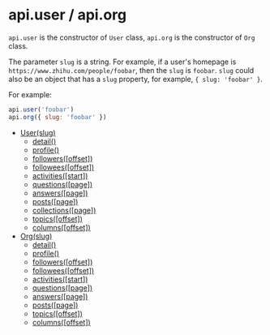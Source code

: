 # api.user / api.org

`api.user` is the constructor of `User` class, `api.org` is the constructor of `Org` class.

The parameter `slug` is a string. For example, if a user's homepage is `https://www.zhihu.com/people/foobar`, then the `slug` is `foobar`. `slug` could also be an object that has a `slug` property, for example, `{ slug: 'foobar' }`.

For example:

```javascript
api.user('foobar')
api.org({ slug: 'foobar' })
```

- [User(slug)](./)
    + [detail()](./detail.md)
    + [profile()](./profile.md)
    + [followers([offset])](./followers.md)
    + [followees([offset])](./followees.md)
    + [activities([start])](./activities.md)
    + [questions([page])](./questions.md)
    + [answers([page])](./answers.md)
    + [posts([page])](./posts.md)
    + [collections([page])](./collections.md)
    + [topics([offset])](./topics.md)
    + [columns([offset])](./columns.md)
- [Org(slug)](./)
    + [detail()](./detail.md)
    + [profile()](./profile.md)
    + [followers([offset])](./followers.md)
    + [followees([offset])](./followees.md)
    + [activities([start])](./activities.md)
    + [questions([page])](./questions.md)
    + [answers([page])](./answers.md)
    + [posts([page])](./posts.md)
    + [topics([offset])](./topics.md)
    + [columns([offset])](./columns.md)

